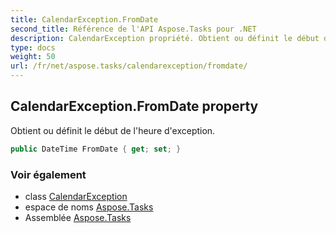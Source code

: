 ```yaml
---
title: CalendarException.FromDate
second_title: Référence de l'API Aspose.Tasks pour .NET
description: CalendarException propriété. Obtient ou définit le début de lheure dexception.
type: docs
weight: 50
url: /fr/net/aspose.tasks/calendarexception/fromdate/
---
```

## CalendarException.FromDate property

Obtient ou définit le début de l'heure d'exception.

```csharp
public DateTime FromDate { get; set; }
```

### Voir également

* class [CalendarException](../)
* espace de noms [Aspose.Tasks](../../calendarexception/)
* Assemblée [Aspose.Tasks](../../../)


